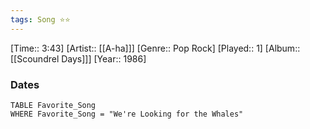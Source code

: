 ```yaml
---
tags: Song ⭐⭐ 
---
```

[Time:: 3:43]
[Artist:: [[A-ha]]]
[Genre:: Pop Rock]
[Played:: 1]
[Album:: [[Scoundrel Days]]]
[Year:: 1986]
### Dates
````dataview
TABLE Favorite_Song
WHERE Favorite_Song = "We're Looking for the Whales"
````
